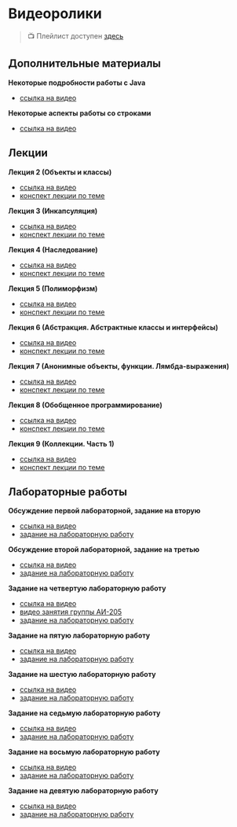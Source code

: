 # Видеоролики

> :tv: Плейлист доступен [здесь](https://youtube.com/playlist?list=PLKTsfoGIz8kfGfYo8cvGK6SXm_jOX3Vpc)

## Дополнительные материалы

**Некоторые подробности работы с Java**

- [ссылка на видео](https://youtu.be/nCc4fqfob1c)

**Некоторые аспекты работы со строками**

- [ссылка на видео](https://youtu.be/3jj5Xb5oF9Q)

## Лекции

**Лекция 2 (Объекты и классы)**
- [ссылка на видео](https://youtu.be/WL-wxQm3PvY)
- [конспект лекции по теме](https://github.com/MykolaHodovychenko/oop/tree/ru/lectures/lecture2)

**Лекция 3 (Инкапсуляция)**
- [ссылка на видео](https://youtu.be/3VDU-bPvZew)
- [конспект лекции по теме](https://github.com/MykolaHodovychenko/oop/tree/ru/lectures/lecture3)

**Лекция 4 (Наследование)**
- [ссылка на видео](https://youtu.be/aGK1WokKftY)
- [конспект лекции по теме](https://github.com/MykolaHodovychenko/oop/tree/ru/lectures/lecture4)

**Лекция 5 (Полиморфизм)**
- [ссылка на видео](https://youtu.be/wpz_DVxv89o)
- [конспект лекции по теме](https://github.com/MykolaHodovychenko/oop/tree/ru/lectures/lecture5)

**Лекция 6 (Абстракция. Абстрактные классы и интерфейсы)**
- [ссылка на видео](https://youtu.be/yW12cDuQ-yE)
- [конспект лекции по теме](https://github.com/MykolaHodovychenko/oop/tree/ru/lectures/lecture6)

**Лекция 7 (Анонимные объекты, функции. Лямбда-выражения)**
- [ссылка на видео](https://youtu.be/fzA9EXdlFes)
- [конспект лекции по теме](https://github.com/MykolaHodovychenko/oop/tree/ru/lectures/lecture7)

**Лекция 8 (Обобщенное программирование)**
- [ссылка на видео](https://youtu.be/1ZBRilr1FOM)
- [конспект лекции по теме](https://github.com/MykolaHodovychenko/oop/tree/ru/lectures/lecture8)

**Лекция 9 (Коллекции. Часть 1)**
- [ссылка на видео](https://youtu.be/O-DD_gTKwOQ)
- [конспект лекции по теме](https://github.com/MykolaHodovychenko/oop/tree/ru/lectures/lecture9)

## Лабораторные работы

**Обсуждение первой лабораторной, задание на вторую**
- [ссылка на видео](https://youtu.be/hGRYpwvC_II)
- [задание на лабораторную работу](https://github.com/MykolaHodovychenko/oop/tree/ru/labs/lab2)

**Обсуждение второй лабораторной, задание на третью**
- [ссылка на видео](https://youtu.be/Q67PBFuAWVs)
- [задание на лабораторную работу](https://github.com/MykolaHodovychenko/oop/tree/ru/labs/lab3)
 
**Задание на четвертую лабораторную работу**

- [ссылка на видео](https://youtu.be/1UeFn2ZUvXk)
- [видео занятия группы АИ-205](https://youtu.be/l47bNAJY884)
- [задание на лабораторную работу](https://github.com/MykolaHodovychenko/oop/tree/ru/labs/lab4)

**Задание на пятую лабораторную работу**

- [ссылка на видео](https://youtu.be/k8AyHKkFh0E)
- [задание на лабораторную работу](https://github.com/MykolaHodovychenko/oop/tree/ru/labs/lab5)

**Задание на шестую лабораторную работу**

- [ссылка на видео](https://youtu.be/m3YpVgBy21M)
- [задание на лабораторную работу](https://github.com/MykolaHodovychenko/oop/tree/ru/labs/lab6)

**Задание на седьмую лабораторную работу**

- [ссылка на видео](https://youtu.be/0dKmKC_0ykI)
- [задание на лабораторную работу](https://github.com/MykolaHodovychenko/oop/tree/ru/labs/lab7)

**Задание на восьмую лабораторную работу**

- [ссылка на видео](https://youtu.be/75zyIo2rSRw)
- [задание на лабораторную работу](https://github.com/MykolaHodovychenko/oop/tree/ru/labs/lab8)

**Задание на девятую лабораторную работу**

- [ссылка на видео](https://youtu.be/CBBR4oz39dI)
- [задание на лабораторную работу](https://github.com/MykolaHodovychenko/oop/tree/ru/labs/lab9)
